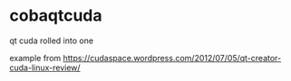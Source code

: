 # cobaqtcuda
qt cuda rolled into one 

example from https://cudaspace.wordpress.com/2012/07/05/qt-creator-cuda-linux-review/
